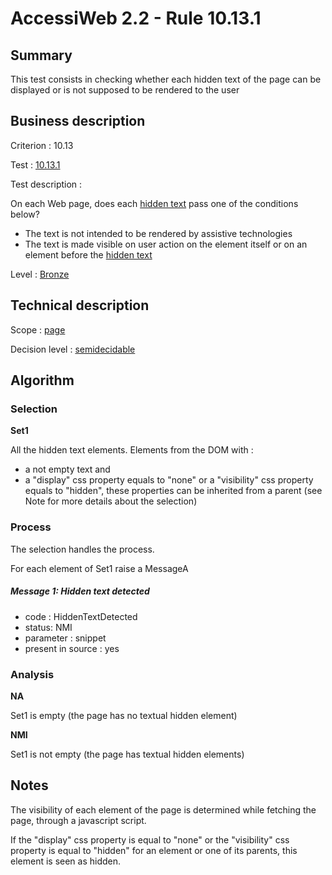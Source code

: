 # AccessiWeb 2.2 - Rule 10.13.1

## Summary

This test consists in checking whether each hidden text of the page can
be displayed or is not supposed to be rendered to the user

## Business description

Criterion : 10.13

Test : [10.13.1](http://accessiweb.org/index.php/accessiweb-22-english-version.html#test-10-13-1)

Test description :

On each Web page, does each [hidden
text](http://accessiweb.org/glossaire.html#mTexteCache) pass one of the
conditions below?

-   The text is not intended to be rendered by assistive technologies
-   The text is made visible on user action on the element itself or on
    an element before the [hidden
    text](http://accessiweb.org/glossaire.html#mTexteCache)

Level : [Bronze](/en/category/rules-design/accessiweb-11/level/bronze)

## Technical description

Scope : [page](/en/category/rules-design/accessiweb-11/scope/page)

Decision level :
[semidecidable](/en/category/rules-design/accessiweb-11/decision-level/semidecidable)

## Algorithm

### Selection

**Set1**

All the hidden text elements. Elements from the DOM with :

-   a not empty text and
-   a "display" css property equals to "none" or a "visibility" css
    property equals to "hidden", these properties can be inherited from
    a parent (see Note for more details about the selection)

### Process

The selection handles the process.

For each element of Set1 raise a MessageA

##### Message 1: Hidden text detected

-   code : HiddenTextDetected
-   status: NMI
-   parameter : snippet
-   present in source : yes

### Analysis

**NA**

Set1 is empty (the page has no textual hidden element)

**NMI**

Set1 is not empty (the page has textual hidden elements)

## Notes

The visibility of each element of the page is determined while fetching
the page, through a javascript script.

If the "display" css property is equal to "none" or the "visibility" css
property is equal to "hidden" for an element or one of its parents, this
element is seen as hidden.

